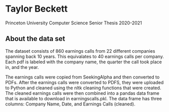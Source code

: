 # Taylor Beckett
Princeton University 
Computer Science Senior Thesis 2020-2021




## About the data set

The dataset consists of 860 earnings calls from 22 different companies spanning back 10 years. This equivalates to 40 earnings calls per company. Each pdf is labeled with the company name, the quarter the call took place in, and the year. 

The earnings calls were copied from SeekingAlpha and then converted to PDFs. After the earnings calls were converted to PDFS, they were uploaded to Python and cleaned using the nltk cleaning functions that were created. The cleaned earnings calls were then combined into a pandas data frame that is available to download in earningscalls.pkl. The data frame has three columns: Company Name, Date, and Earnings Calls (cleaned). 
